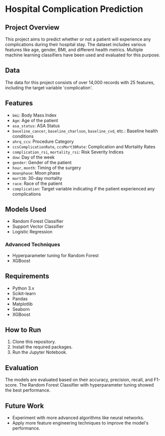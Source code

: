 # Hospital Complication Prediction

## Project Overview

This project aims to predict whether or not a patient will experience any complications during their hospital stay. The dataset includes various features like age, gender, BMI, and different health metrics. Multiple machine learning classifiers have been used and evaluated for this purpose.

## Data

The data for this project consists of over 14,000 records with 25 features, including the target variable 'complication'.

## Features

- `bmi`: Body Mass Index
- `Age`: Age of the patient
- `asa_status`: ASA Status
- `baseline_cancer`, `baseline_charlson`, `baseline_cvd`, etc.: Baseline health conditions
- `ahrq_ccs`: Procedure Category
- `ccsComplicationRate`, `ccsMort30Rate`: Complication and Mortality Rates
- `complication_rsi`, `mortality_rsi`: Risk Severity Indices
- `dow`: Day of the week
- `gender`: Gender of the patient
- `hour`, `month`: Timing of the surgery
- `moonphase`: Moon phase
- `mort30`: 30-day mortality
- `race`: Race of the patient
- `complication`: Target variable indicating if the patient experienced any complications

## Models Used

- Random Forest Classifier
- Support Vector Classifier
- Logistic Regression

### Advanced Techniques

- Hyperparameter tuning for Random Forest
- XGBoost

## Requirements

- Python 3.x
- Scikit-learn
- Pandas
- Matplotlib
- Seaborn
- XGBoost

## How to Run

1. Clone this repository.
2. Install the required packages.
3. Run the Jupyter Notebook.

## Evaluation

The models are evaluated based on their accuracy, precision, recall, and F1-score. The Random Forest Classifier with hyperparameter tuning showed the best performance.

## Future Work

- Experiment with more advanced algorithms like neural networks.
- Apply more feature engineering techniques to improve the model's performance.
